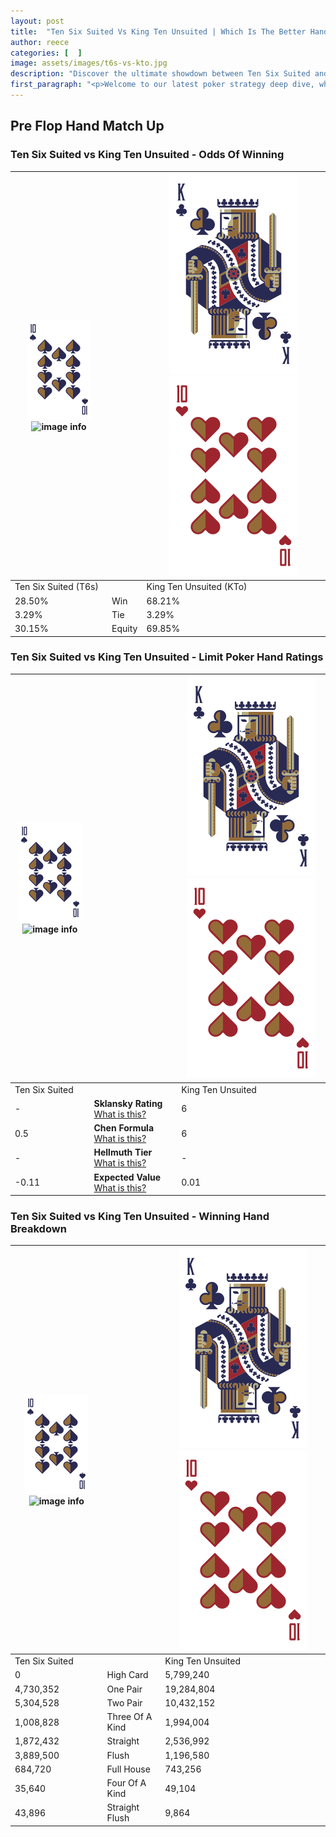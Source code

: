 ```yaml
---
layout: post
title:  "Ten Six Suited Vs King Ten Unsuited | Which Is The Better Hand In Poker? A Complete Guide"
author: reece
categories: [  ]
image: assets/images/t6s-vs-kto.jpg
description: "Discover the ultimate showdown between Ten Six Suited and King Ten Unsuited in poker! Uncover the odds, strategies, and scenarios where one hand triumphs over the other. Get ready to up your poker game with this thrilling analysis."
first_paragraph: "<p>Welcome to our latest poker strategy deep dive, where we're pitting two distinct hands against each other in a high-stakes showdown: Ten Six Suited vs King Ten Unsuited.</p><p>In the dynamic world of poker, every decision counts, and knowing which hand holds the upper hand is key to your success at the table.</p><p>In this article, we'll dissect these two hands, explore the scenarios where one dominates the other, and equip you with the knowledge to make strategic choices that can tip the odds in your favor.</p><p>Get ready to unravel the intriguing dynamics of these poker hands and elevate your game to new heights.</p>"
---
```




[comment]: # (sp0)

## Pre Flop Hand Match Up

<div class="table hand-ratings" markdown="1"> 



### Ten Six Suited vs King Ten Unsuited - Odds Of Winning


    
| ![image info](assets/images/hand1/T.png) ![image info](assets/images/hand1/6s.png) |  | ![image info](assets/images/hand2/K.png) ![image info](assets/images/hand2/To.png) |
| -------- | -------- | -------- |
| Ten Six Suited (T6s) |  | King Ten Unsuited (KTo) |
| 28.50% | Win | 68.21% |
| 3.29% | Tie | 3.29% |
| 30.15% | Equity | 69.85% |




[comment]: # (sp1)



### Ten Six Suited vs King Ten Unsuited - Limit Poker Hand Ratings


    
| ![image info](assets/images/hand1/T.png) ![image info](assets/images/hand1/6s.png) |  | ![image info](assets/images/hand2/K.png) ![image info](assets/images/hand2/To.png) |
| -------- | -------- | -------- |
| Ten Six Suited |  | King Ten Unsuited |
| - | **Sklansky Rating** [What is this?](/sklansky-rating-explained) | 6 |
| 0.5 | **Chen Formula** [What is this?](/chen-formula-explained) | 6 |
| - | **Hellmuth Tier** [What is this?](/Hellmuth-tier-explained) | - |
| -0.11 | **Expected Value** [What is this?](/expected-value-explained) | 0.01 |




[comment]: # (sp2)



### Ten Six Suited vs King Ten Unsuited - Winning Hand Breakdown


    
| ![image info](assets/images/hand1/T.png) ![image info](assets/images/hand1/6s.png) |  | ![image info](assets/images/hand2/K.png) ![image info](assets/images/hand2/To.png) |
| -------- | -------- | -------- |
| Ten Six Suited |  | King Ten Unsuited |
| 0 | High Card | 5,799,240 |
| 4,730,352 | One Pair | 19,284,804 |
| 5,304,528 | Two Pair | 10,432,152 |
| 1,008,828 | Three Of A Kind | 1,994,004 |
| 1,872,432 | Straight | 2,536,992 |
| 3,889,500 | Flush | 1,196,580 |
| 684,720 | Full House | 743,256 |
| 35,640 | Four Of A Kind | 49,104 |
| 43,896 | Straight Flush | 9,864 |




[comment]: # (sp3)



</div>

[comment]: # (sp4)



[comment]: # (sp5)

